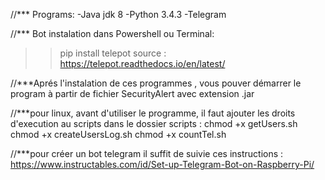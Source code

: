 //*** Programs:
-Java jdk 8
-Python 3.4.3
-Telegram

//*** Bot instalation dans Powershell ou Terminal:
>> pip install telepot
source : https://telepot.readthedocs.io/en/latest/

//***Aprés l'instalation de ces programmes , vous pouver démarrer le program à partir de fichier SecurityAlert avec extension .jar

//***pour linux, avant d'utiliser le programme, il faut ajouter les droits d'execution au scripts dans le dossier scripts :
chmod +x getUsers.sh
chmod +x createUsersLog.sh
chmod +x countTel.sh

//***pour créer un bot telegram il suffit de suivie ces instructions :
https://www.instructables.com/id/Set-up-Telegram-Bot-on-Raspberry-Pi/